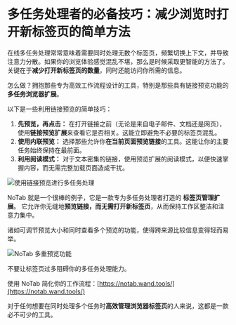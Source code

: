 # 多任务处理者的必备技巧：减少浏览时打开新标签页的简单方法

在线多任务处理常常意味着需要同时处理无数个标签页，频繁切换上下文，并导致注意力分散。如果你的浏览体验感觉混乱不堪，那么是时候采取更智能的方法了。关键在于**减少打开新标签页的数量**，同时还能访问你所需的信息。

怎么做？拥抱那些专为高效工作流程设计的工具，特别是那些具有链接预览功能的**多任务浏览器扩展**。

以下是一些利用链接预览的简单技巧：

1.  **先预览，再点击：** 在打开链接之前（无论是来自电子邮件、文档还是网页），使用**链接预览扩展**来查看它是否相关。这能立即避免不必要的标签页混乱。
2.  **使用内联预览：** 选择那些允许你**在当前页面预览链接**的工具。这能让你的主要任务始终保持在最前面。
3.  **利用阅读模式：** 对于文本密集的链接，使用预览扩展的阅读模式，以便快速掌握内容，而无需完整加载页面造成干扰。

![使用链接预览进行多任务处理](images/notab1.png)

NoTab 就是一个很棒的例子，它是一款专为多任务处理者打造的 **标签页管理扩展**。 它允许你无缝地**预览链接，而无需打开新标签页**，从而保持工作区整洁和注意力集中。

诸如可调节预览大小和同时查看多个预览的功能，使得跨来源比较信息变得轻而易举。

![NoTab 多重预览功能](images/notab2.png)

不要让标签页过多阻碍你的多任务处理能力。

使用 NoTab 简化你的工作流程：[https://notab.wand.tools/](https://notab.wand.tools/)

对于任何想要在同时处理多个任务时**高效管理浏览器标签页**的人来说，这都是一款必不可少的工具。
